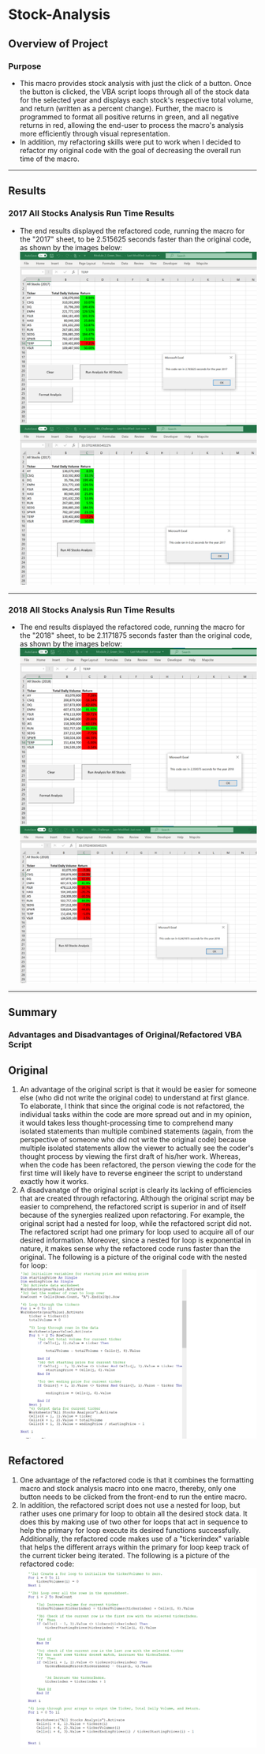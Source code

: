 # Stock-Analysis
## Overview of Project
### Purpose
* This macro provides stock analysis with just the click of a button. Once the button is clicked, the VBA script loops through all of the stock data for the selected year and     displays each stock's respective total volume, and return (written as a percent change). Further, the macro is programmed to format all positive returns in green, and all       negative returns in red, allowing the end-user to process the macro's analysis more efficiently through visual representation.
* In addition, my refactoring skills were put to work when I decided to refactor my original code with the goal of decreasing the overall run time of the macro.
---
## Results
### 2017 All Stocks Analysis Run Time Results
* The end results displayed the refactored code, running the macro for the "2017" sheet, to be 2.515625 seconds faster than the original code, as shown by the images below:
![](Resources/2017_run_time_original.png)
![](Resources/2017_run_time_refactored.png)
---
### 2018 All Stocks Analysis Run Time Results
* The end results displayed the refactored code, running the macro for the "2018" sheet, to be 2.1171875 seconds faster than the original code, as shown by the images below:
![](Resources/2018_run_time_original.png)
![](Resources/2018_run_time_refactored.png)
---
## Summary 
### Advantages and Disadvantages of Original/Refactored VBA Script
## Original
1. An advantage of the original script is that it would be easier for someone else (who did not write the original code) to understand at first glance. To elaborate, I think that since the original code is not refactored, the individual tasks within the code are more spread out and in my opinion, it would takes less thought-processing time to comprehend many isolated statements than multiple combined statements (again, from the perspective of someone who did not write the original code) because multiple isolated statements allow the viewer to actually see the coder's thought process by viewing the first draft of his/her work. Whereas, when the code has been refactored, the person viewing the code for the first time will likely have to reverse engineer the script to understand exactly how it works.
2. A disadvanatge of the original script is clearly its lacking of efficiencies that are created through refactoring. Although the original script may be easier to comprehend, the refactored script is superior in and of itself because of the synergies realized upon refactoring. For example, the original script had a nested for loop, while the refactored script did not. The refactored script had one primary for loop used to acquire all of our desired information. Moreover, since a nested for loop is exponential in nature, it makes sense why the refactored code runs faster than the original. The following is a picture of the original code with the nested for loop:
![](Resources/original_code.png)
## Refactored
1. One advantage of the refactored code is that it combines the formatting macro and stock analysis macro into one macro, thereby, only one button needs to be clicked from the front-end to run the entire macro. 
2. In addition, the refactored script does not use a nested for loop, but rather uses one primary for loop to obtain all the desired stock data. It does this by making use of two other for loops that act in sequence to help the primary for loop execute its desired functions successfully. Additionally, the refactored code makes use of a "tickerindex" variable that helps the different arrays within the primary for loop keep track of the current ticker being iterated. The following is a picture of the refactored code:
![](Resources/refactored_code.png)
